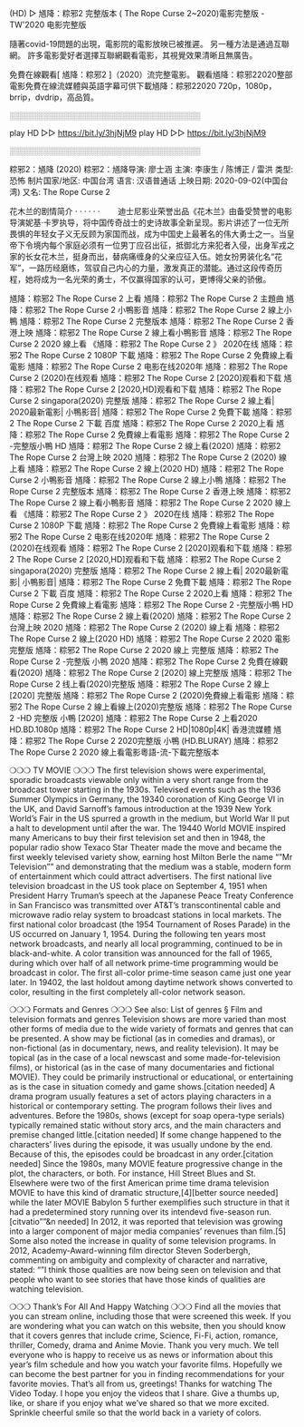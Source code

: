 (HD) ▷  馗降：粽邪2 完整版本 ( The Rope Curse 2~2020)電影完整版 - TW'2020 电影完整版

隨著covid-19問題的出現，電影院的電影放映已被推遲。 另一種方法是通過互聯網。 許多電影愛好者選擇互聯網觀看電影，其視覺效果清晰且無廣告。

免費在線觀看[ 馗降：粽邪2 ]（2020）流完整電影。 觀看馗降：粽邪22020整部電影免費在線流媒體與英語字幕可供下載馗降：粽邪22020 720p，1080p，brrip，dvdrip，高品質。

░░░░░░░░░░░░░░░░░░░░░░░░░░░░░░░░░░

play HD ▷▷ https://bit.ly/3hjNjM9
play HD ▷▷ https://bit.ly/3hjNjM9

░░░░░░░░░░░░░░░░░░░░░░░░░░░░░░░░░░

粽邪2：馗降 (2020)
粽邪2：馗降导演: 廖士涵
主演: 李康生 / 陈博正 / 雷洪
类型: 恐怖
制片国家/地区: 中国台湾
语言: 汉语普通话
上映日期: 2020-09-02(中国台湾)
又名: The Rope Curse 2



花木兰的剧情简介 · · · · · ·
　　迪士尼影业荣誉出品《花木兰》由备受赞誉的电影导演妮基·卡罗执导，将中国传奇战士的史诗故事全新呈现。影片讲述了一位无所畏惧的年轻女子义无反顾为家国而战，成为中国史上最著名的伟大勇士之一。当皇帝下令境内每个家庭必须有一位男丁应召出征，抵御北方来犯者入侵，出身军戎之家的长女花木兰，挺身而出，替病痛缠身的父亲应征入伍。她女扮男装化名“花军”，一路历经磨练，驾驭自己内心的力量，激发真正的潜能。通过这段传奇历程，她将成为一名光荣的勇士，不仅赢得国家的认可，更博得父亲的骄傲。



馗降：粽邪2 The Rope Curse 2 上看
馗降：粽邪2 The Rope Curse 2 主題曲
馗降：粽邪2 The Rope Curse 2 小鴨影音
馗降：粽邪2 The Rope Curse 2 線上小鴨
馗降：粽邪2 The Rope Curse 2 完整版本
馗降：粽邪2 The Rope Curse 2 香港上映
馗降：粽邪2 The Rope Curse 2 線上看小鴨影音
馗降：粽邪2 The Rope Curse 2 2020 線上看
《馗降：粽邪2 The Rope Curse 2 》 2020在线
馗降：粽邪2 The Rope Curse 2 1080P 下載
馗降：粽邪2 The Rope Curse 2 免費線上看電影
馗降：粽邪2 The Rope Curse 2 电影在线2020年
馗降：粽邪2 The Rope Curse 2 (2020)在线观看
馗降：粽邪2 The Rope Curse 2 [2020]观看和下载
馗降：粽邪2 The Rope Curse 2 [2020,HD]观看和下载
馗降：粽邪2 The Rope Curse 2 singapora(2020) 完整版
馗降：粽邪2 The Rope Curse 2 線上看| 2020最新電影| 小鴨影音|
馗降：粽邪2 The Rope Curse 2 免費下載
馗降：粽邪2 The Rope Curse 2 下載 百度
馗降：粽邪2 The Rope Curse 2 2020上看
馗降：粽邪2 The Rope Curse 2 免費線上看電影
馗降：粽邪2 The Rope Curse 2 -完整版小鴨 HD
馗降：粽邪2 The Rope Curse 2 線上看(2020)
馗降：粽邪2 The Rope Curse 2 台灣上映 2020
馗降：粽邪2 The Rope Curse 2 (2020) 線上看
馗降：粽邪2 The Rope Curse 2 線上(2020 HD)
馗降：粽邪2 The Rope Curse 2 小鴨影音
馗降：粽邪2 The Rope Curse 2 線上小鴨
馗降：粽邪2 The Rope Curse 2 完整版本
馗降：粽邪2 The Rope Curse 2 香港上映
馗降：粽邪2 The Rope Curse 2 線上看小鴨影音
馗降：粽邪2 The Rope Curse 2 2020 線上看
《馗降：粽邪2 The Rope Curse 2 》 2020在线
馗降：粽邪2 The Rope Curse 2 1080P 下載
馗降：粽邪2 The Rope Curse 2 免費線上看電影
馗降：粽邪2 The Rope Curse 2 电影在线2020年
馗降：粽邪2 The Rope Curse 2 (2020)在线观看
馗降：粽邪2 The Rope Curse 2 [2020]观看和下载
馗降：粽邪2 The Rope Curse 2 [2020,HD]观看和下载
馗降：粽邪2 The Rope Curse 2 singapora(2020) 完整版
馗降：粽邪2 The Rope Curse 2 線上看| 2020最新電影| 小鴨影音|
馗降：粽邪2 The Rope Curse 2 免費下載
馗降：粽邪2 The Rope Curse 2 下載 百度
馗降：粽邪2 The Rope Curse 2 2020上看
馗降：粽邪2 The Rope Curse 2 免費線上看電影
馗降：粽邪2 The Rope Curse 2 -完整版小鴨 HD
馗降：粽邪2 The Rope Curse 2 線上看(2020)
馗降：粽邪2 The Rope Curse 2 台灣上映 2020
馗降：粽邪2 The Rope Curse 2 (2020) 線上看
馗降：粽邪2 The Rope Curse 2 線上(2020 HD)
馗降：粽邪2 The Rope Curse 2 2020 電影完整版
馗降：粽邪2 The Rope Curse 2 2020 線上 完整版
馗降：粽邪2 The Rope Curse 2 -完整版 小鴨 2020
馗降：粽邪2 The Rope Curse 2 免費在線觀看(2020)
馗降：粽邪2 The Rope Curse 2 [2020] 線上完整版
馗降：粽邪2 The Rope Curse 2 线上看(2020)完整版
馗降：粽邪2 The Rope Curse 2 線上 [2020] 完整版
馗降：粽邪2 The Rope Curse 2 (2020)免費線上看電影
馗降：粽邪2 The Rope Curse 2 線上看線上(2020)完整版
馗降：粽邪2 The Rope Curse 2 -HD 完整版 小鴨 [2020]
馗降：粽邪2 The Rope Curse 2 上看2020 HD.BD.1080p
馗降：粽邪2 The Rope Curse 2 HD|1080p|4K| 香港流媒體
馗降：粽邪2 The Rope Curse 2 2020完整版 小鴨 (HD.BLURAY)
馗降：粽邪2 The Rope Curse 2 2020 線上看電影粵語-流-下載完整版本

❍❍❍ TV MOVIE ❍❍❍
The first television shows were experimental, sporadic broadcasts viewable only within a very short range from the broadcast tower starting in the 1930s. Televised events such as the 1936 Summer Olympics in Germany, the 19340 coronation of King George VI in the UK, and David Sarnoff’s famous introduction at the 1939 New York World’s Fair in the US spurred a growth in the medium, but World War II put a halt to development until after the war. The 19440 World MOVIE inspired many Americans to buy their first television set and then in 1948, the popular radio show Texaco Star Theater made the move and became the first weekly televised variety show, earning host Milton Berle the name “”Mr Television”” and demonstrating that the medium was a stable, modern form of entertainment which could attract advertisers. The first national live television broadcast in the US took place on September 4, 1951 when President Harry Truman’s speech at the Japanese Peace Treaty Conference in San Francisco was transmitted over AT&T’s transcontinental cable and microwave radio relay system to broadcast stations in local markets.
The first national color broadcast (the 1954 Tournament of Roses Parade) in the US occurred on January 1, 1954. During the following ten years most network broadcasts, and nearly all local programming, continued to be in black-and-white. A color transition was announced for the fall of 1965, during which over half of all network prime-time programming would be broadcast in color. The first all-color prime-time season came just one year later. In 19402, the last holdout among daytime network shows converted to color, resulting in the first completely all-color network season.

❍❍❍ Formats and Genres ❍❍❍
See also: List of genres § Film and television formats and genres
Television shows are more varied than most other forms of media due to the wide variety of formats and genres that can be presented. A show may be fictional (as in comedies and dramas), or non-fictional (as in documentary, news, and reality television). It may be topical (as in the case of a local newscast and some made-for-television films), or historical (as in the case of many documentaries and fictional MOVIE). They could be primarily instructional or educational, or entertaining as is the case in situation comedy and game shows.[citation needed]
A drama program usually features a set of actors playing characters in a historical or contemporary setting. The program follows their lives and adventures. Before the 1980s, shows (except for soap opera-type serials) typically remained static without story arcs, and the main characters and premise changed little.[citation needed] If some change happened to the characters’ lives during the episode, it was usually undone by the end. Because of this, the episodes could be broadcast in any order.[citation needed] Since the 1980s, many MOVIE feature progressive change in the plot, the characters, or both. For instance, Hill Street Blues and St. Elsewhere were two of the first American prime time drama television MOVIE to have this kind of dramatic structure,[4][better source needed] while the later MOVIE Babylon 5 further exemplifies such structure in that it had a predetermined story running over its intendevd five-season run.[citvatio””&n needed]
In 2012, it was reported that television was growing into a larger component of major media companies’ revenues than film.[5] Some also noted the increase in quality of some television programs. In 2012, Academy-Award-winning film director Steven Soderbergh, commenting on ambiguity and complexity of character and narrative, stated: “”I think those qualities are now being seen on television and that people who want to see stories that have those kinds of qualities are watching television.

❍❍❍ Thank’s For All And Happy Watching ❍❍❍
Find all the movies that you can stream online, including those that were screened this week. If you are wondering what you can watch on this website, then you should know that it covers genres that include crime, Science, Fi-Fi, action, romance, thriller, Comedy, drama and Anime Movie.
Thank you very much. We tell everyone who is happy to receive us as news or information about this year’s film schedule and how you watch your favorite films. Hopefully we can become the best partner for you in finding recommendations for your favorite movies. That’s all from us, greetings!
Thanks for watching The Video Today.
I hope you enjoy the videos that I share. Give a thumbs up, like, or share if you enjoy what we’ve shared so that we more excited.
Sprinkle cheerful smile so that the world back in a variety of colors.
